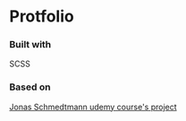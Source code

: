 # Protfolio

### Built with 
SCSS 

### Based on
[Jonas Schmedtmann udemy course's project](https://www.udemy.com/course/advanced-css-and-sass/)

